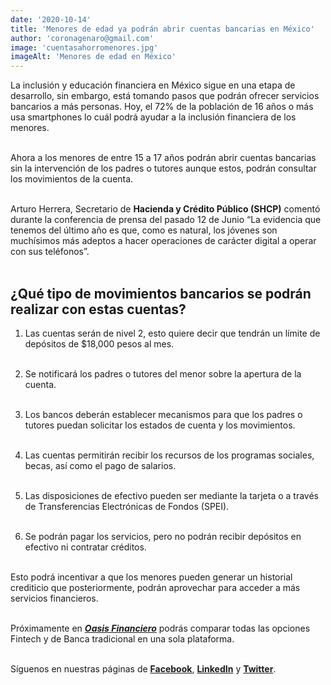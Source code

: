 ```yaml
--- 
date: '2020-10-14' 
title: 'Menores de edad ya podrán abrir cuentas bancarias en México' 
author: 'coronagenaro@gmail.com'
image: 'cuentasahorromenores.jpg'
imageAlt: 'Menores de edad en México'
--- 
```


La inclusión y educación financiera en México sigue en una etapa de desarrollo, sin embargo, está tomando pasos que podrán ofrecer servicios bancarios a más personas. Hoy, el 72% de la población de 16 años o más usa smartphones lo cuál podrá ayudar a la inclusión financiera de los menores. <br/><br/>

Ahora a los menores de entre 15 a 17 años podrán abrir cuentas bancarias sin la intervención de los padres o tutores aunque estos, podrán consultar los movimientos de la cuenta. <br/><br/>

Arturo Herrera, Secretario de **Hacienda y Crédito Público (SHCP)** comentó durante la conferencia de prensa del pasado 12 de Junio “La evidencia que tenemos del último año es que, como es natural, los jóvenes son muchísimos más adeptos a hacer operaciones de carácter digital a operar con sus teléfonos”. <br/><br/>

## ¿Qué tipo de movimientos bancarios se podrán realizar con estas cuentas? 


1. Las cuentas serán de nivel 2, esto quiere decir que tendrán un límite de depósitos de $18,000 pesos al mes. <br/><br/>

2. Se notificará los padres o tutores del menor sobre la apertura de la cuenta. <br/><br/>

3. Los bancos deberán establecer mecanismos para que los padres o tutores puedan solicitar los estados de cuenta y los movimientos. <br/><br/>

4. Las cuentas permitirán recibir los recursos de los programas sociales, becas, así como el pago de salarios. <br/><br/>

5. Las disposiciones de efectivo pueden ser mediante la tarjeta o a través de Transferencias Electrónicas de Fondos (SPEI). <br/><br/>

6. Se podrán pagar los servicios, pero no podrán recibir depósitos en efectivo ni contratar créditos. <br/><br/>

Esto podrá incentivar a que los menores pueden generar un historial crediticio que posteriormente, podrán aprovechar para acceder a más servicios financieros. <br/><br/>

Próximamente en ***[Oasis Financiero](https://www.oasisfinanciero.mx)*** podrás comparar todas las opciones Fintech y de Banca tradicional en una sola plataforma. <br/><br/>

Síguenos en nuestras páginas de **[Facebook](https://facebook.com/oasisfinanciero)**, **[LinkedIn](https://www.linkedin.com/company/oasisfinanciero/)** y **[Twitter](https://twitter.com/oasisfintech)**.